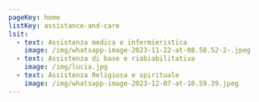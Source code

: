 ```yaml
---
pageKey: home
listKey: assistance-and-care
lsit:
  - text: Assistenza medica e infermieristica
    image: /img/whatsapp-image-2023-11-22-at-08.58.52-2-.jpeg
  - text: Assistenza di base e riabiabilitativa
    image: /img/lucia.jpg
  - text: Assistenza Religiosa e spirituale
    image: /img/whatsapp-image-2023-12-07-at-10.59.39.jpeg
---
```

